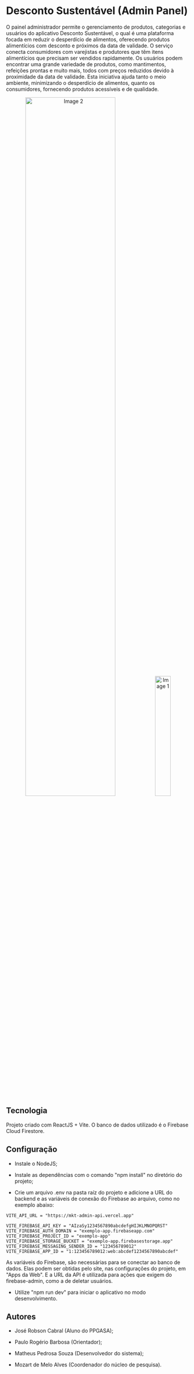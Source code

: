 # Desconto Sustentável (Admin Panel)

O painel administrador permite o gerenciamento de produtos, categorias e usuários do aplicativo Desconto Sustentável, o qual é uma plataforma focada em reduzir o desperdício de alimentos, oferecendo produtos alimentícios com desconto e próximos da data de validade. O serviço conecta consumidores com varejistas e produtores que têm itens alimentícios que precisam ser vendidos rapidamente. Os usuários podem encontrar uma grande variedade de produtos, como mantimentos, refeições prontas e muito mais, todos com preços reduzidos devido à proximidade da data de validade. Esta iniciativa ajuda tanto o meio ambiente, minimizando o desperdício de alimentos, quanto os consumidores, fornecendo produtos acessíveis e de qualidade.

<p align="center">
  <img src="https://github.com/user-attachments/assets/89d23b0f-0999-4881-91f9-131ad8a224bd" alt="Image 2" width="70%">
  <img src="https://github.com/user-attachments/assets/1cdb74f4-6921-4639-bfe5-7f6b85cb7ed3" alt="Image 1" width="29%">
</p>

## Tecnologia

Projeto criado com ReactJS + Vite. O banco de dados utilizado é o Firebase Cloud Firestore.

## Configuração

- Instale o NodeJS;<br/>

- Instale as dependências com o comando "npm install" no diretório do projeto;<br/>

- Crie um arquivo .env na pasta raíz do projeto e adicione a URL do backend e as variáveis de conexão do Firebase ao arquivo, como no exemplo abaixo:
```
VITE_API_URL = "https://mkt-admin-api.vercel.app"

VITE_FIREBASE_API_KEY = "AIzaSy1234567890abcdefgHIJKLMNOPQRST"
VITE_FIREBASE_AUTH_DOMAIN = "exemplo-app.firebaseapp.com"
VITE_FIREBASE_PROJECT_ID = "exemplo-app"
VITE_FIREBASE_STORAGE_BUCKET = "exemplo-app.firebasestorage.app"
VITE_FIREBASE_MESSAGING_SENDER_ID = "123456789012"
VITE_FIREBASE_APP_ID = "1:123456789012:web:abcdef1234567890abcdef"
```
As variáveis do Firebase, são necessárias para se conectar ao banco de dados. Elas podem ser obtidas pelo site, nas configurações do projeto, em "Apps da Web". E a URL da API é utilizada para ações que exigem do firebase-admin, como a de deletar usuários.<br/>

- Utilize "npm run dev" para iniciar o aplicativo no modo desenvolvimento.

## Autores

- José Robson Cabral (Aluno do PPGASA);<br/>

- Paulo Rogério Barbosa (Orientador);<br/>

- Matheus Pedrosa Souza (Desenvolvedor do sistema);<br/>

- Mozart de Melo Alves (Coordenador do núcleo de pesquisa).